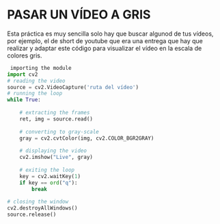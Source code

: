 # PASAR UN VÍDEO A GRIS

Esta práctica es muy sencilla solo hay que buscar algunod de tus vídeos, por ejemplo, el de short de youtube que era una entrega que hay que realizar y adaptar este código para visualizar el vídeo en la escala de colores gris.



```python
 importing the module
import cv2 
# reading the video
source = cv2.VideoCapture('ruta del vídeo')
# running the loop
while True:
  
    # extracting the frames
    ret, img = source.read()
      
    # converting to gray-scale
    gray = cv2.cvtColor(img, cv2.COLOR_BGR2GRAY)
  
    # displaying the video
    cv2.imshow("Live", gray)
  
    # exiting the loop
    key = cv2.waitKey(1)
    if key == ord("q"):
        break
      
# closing the window
cv2.destroyAllWindows()
source.release()

```
